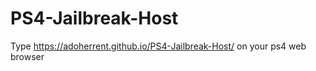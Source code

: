 # PS4-Jailbreak-Host

Type https://adoherrent.github.io/PS4-Jailbreak-Host/ on your ps4 web browser

